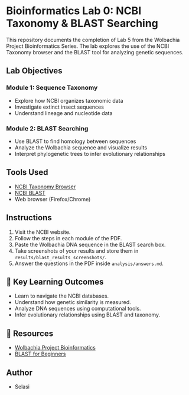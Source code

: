 # Bioinformatics Lab 0: NCBI Taxonomy & BLAST Searching

This repository documents the completion of Lab 5 from the Wolbachia Project Bioinformatics Series. The lab explores the use of the NCBI Taxonomy browser and the BLAST tool for analyzing genetic sequences.

## Lab Objectives

### Module 1: Sequence Taxonomy
- Explore how NCBI organizes taxonomic data
- Investigate extinct insect sequences
- Understand lineage and nucleotide data

### Module 2: BLAST Searching
- Use BLAST to find homology between sequences
- Analyze the Wolbachia sequence and visualize results
- Interpret phylogenetic trees to infer evolutionary relationships

## Tools Used
- [NCBI Taxonomy Browser](https://www.ncbi.nlm.nih.gov/Taxonomy)
- [NCBI BLAST](https://blast.ncbi.nlm.nih.gov/Blast.cgi)
- Web browser (Firefox/Chrome)


## Instructions

1. Visit the NCBI website.
2. Follow the steps in each module of the PDF.
3. Paste the Wolbachia DNA sequence in the BLAST search box.
4. Take screenshots of your results and store them in `results/blast_results_screenshots/`.
5. Answer the questions in the PDF inside `analysis/answers.md`.

## 🧠 Key Learning Outcomes

- Learn to navigate the NCBI databases.
- Understand how genetic similarity is measured.
- Analyze DNA sequences using computational tools.
- Infer evolutionary relationships using BLAST and taxonomy.

## 🔗 Resources

- [Wolbachia Project Bioinformatics](https://wolbachiaproject.org/bioinformatics/)
- [BLAST for Beginners](https://digitalworldbiology.com/tutorial/blast-for-beginners)

## Author

- Selasi
